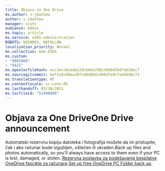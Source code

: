 ```yaml
---
title: Objava za One Drive
ms.author: v-jmathew
author: v-jmathew
manager: scotv
audience: Admin
ms.topic: article
ms.service: o365-administration
ROBOTS: NOINDEX, NOFOLLOW
localization_priority: Normal
ms.collection: Adm_O365
ms.custom:
- "9002660"
- "9422"
ms.openlocfilehash: ecc1ecc0cede129cb66a788130d8d3bd7ab38ecf
ms.sourcegitcommit: bef118c00aa397cd6d8941d403fe9cfa49dd8c73
ms.translationtype: MT
ms.contentlocale: sr-Latn-RS
ms.lasthandoff: 03/30/2021
ms.locfileid: "51440898"
---
```

# <a name="one-drive-announcement"></a><span data-ttu-id="83a4f-102">Objava za One Drive</span><span class="sxs-lookup"><span data-stu-id="83a4f-102">One Drive announcement</span></span>

<span data-ttu-id="83a4f-103">Automatski rezervnu kopiju datoteka i fotografija možete da im pristupite, čak i ako računar bude izgubljen, oštećen ili ukraden.</span><span class="sxs-lookup"><span data-stu-id="83a4f-103">Back up files and photos automatically, so you'll always have access to them even if your PC is lost, damaged, or stolen.</span></span> <span data-ttu-id="83a4f-104">[Rezervna postavka za podešavanje besplatne OneDrive fascikle za računare](https://www.microsoft.com/microsoft-365/onedrive/pc-cloud-backup).</span><span class="sxs-lookup"><span data-stu-id="83a4f-104">[Set up free OneDrive PC Folder back up](https://www.microsoft.com/microsoft-365/onedrive/pc-cloud-backup).</span></span>
